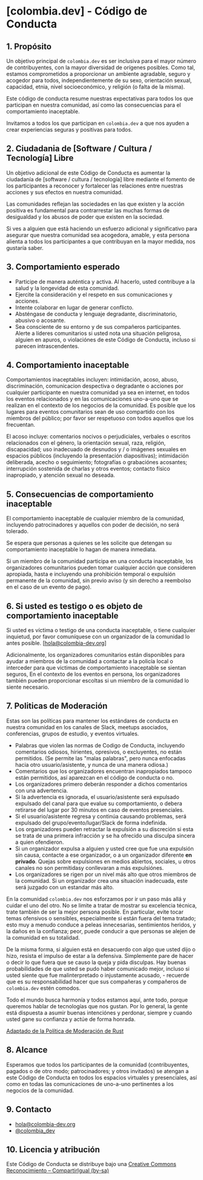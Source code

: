 # [colombia.dev] - Código de Conducta

## 1. Propósito

Un objetivo principal de `colombia.dev` es ser inclusiva para el mayor número
de contribuyentes, con la mayor diversidad de orígenes posibles.
Como tal, estamos comprometidos a proporcionar un ambiente agradable, seguro y
acogedor para todos, independientemente de su sexo, orientación sexual, capacidad,
etnia, nivel socioeconómico, y religión (o falta de la misma).

Este código de conducta resume nuestras expectativas para todos
los que participan en nuestra comunidad, así como las
consecuencias para el comportamiento inaceptable.

Invitamos a todos los que participan en `colombia.dev` a que
nos ayuden a crear experiencias seguras y positivas para todos.

## 2. Ciudadania de [Software / Cultura / Tecnología] Libre

Un objetivo adicional de este Código de Conducta es
aumentar la ciudadanía de [software / cultura / tecnología] libre mediante el
fomento de los participantes a reconocer y fortalecer las relaciones
entre nuestras acciones y sus efectos en nuestra comunidad.

Las comunidades reflejan las sociedades en las que existen y la acción positiva
es fundamental para contrarrestar las muchas formas de desigualdad y los abusos
de poder que existen en la sociedad.

Si ves a alguien que está haciendo un esfuerzo adicional y significativo para
asegurar que nuestra comunidad sea acogedora, amable, y esta persona alienta a
todos los participantes a que contribuyan en la mayor medida, nos gustaría saber.

## 3. Comportamiento esperado

* Participe de manera auténtica y activa. Al hacerlo, usted contribuye a la salud y la longevidad de esta comunidad.
* Ejercite la consideración y el respeto en sus comunicaciones y acciones.
* Intente colaborar en lugar de generar conflicto.
* Absténgase de conducta y lenguaje degradante, discriminatorio, abusivo o acosante.
* Sea consciente de su entorno y de sus compañeros participantes. Alerte a líderes comunitarios si usted nota una situación peligrosa, alguien en apuros, o violaciónes de este Código de Conducta, incluso si parecen intrascendentes.

## 4. Comportamiento inaceptable

Comportamientos inaceptables incluyen: intimidación, acoso, abuso,
discriminación, comunicacion despectiva o degradante o acciones por
cualquier participante en nuestra comunidad ya sea en internet, en todos los
eventos relacionados y en las comunicaciones uno-a-uno que se realizan en el
contexto de los negocios de la comunidad. Es posible que los lugares para eventos
comunitarios sean de uso compartido con los miembros del público; por favor ser respetuoso con
todos aquellos que los frecuentan.

El acoso incluye: comentarios nocivos o perjudiciales, verbales o escritos
relacionados con el género, la orientación sexual, raza,
religión, discapacidad; uso inadecuado de desnudos y / o
imágenes sexuales en espacios públicos (incluyendo la presentación
diapositivas); intimidación deliberada, acecho o seguimiento;
fotografías o grabaciónes acosantes; interrupción sostenida de
charlas y otros eventos; contacto físico inapropiado, y
atención sexual no deseada.

## 5. Consecuencias de comportamiento inaceptable

El comportamiento inaceptable de cualquier miembro de la comunidad, incluyendo
patrocinadores y aquellos con poder de decisión, no será tolerado.

Se espera que personas a quienes se les solicite que detengan su comportamiento
inaceptable lo hagan de manera inmediata.

Si un miembro de la comunidad participa en una conducta inaceptable,
los organizadores comunitarios pueden tomar cualquier acción que consideren
apropiada, hasta e incluyendo una prohibición temporal o
expulsión permanente de la comunidad, sin previo aviso (y
sin derecho a reembolso en el caso de un evento de pago).

## 6. Si usted es testigo o es objeto de comportamiento inaceptable

Si usted es víctima o testigo de una conducta inaceptable, o tiene
cualquier inquietud, por favor comuníquese con un organizador de la comunidad
lo antes posible. [hola@colombia-dev.org]

Adicionalmente, los organizadores comunitarios están disponibles para ayudar
a miembros de la comunidad a contactar a la policía local o interceder para que
victimas de comportamiento inaceptable se sientan seguros,
En el contexto de los eventos en persona, los organizadores
también pueden proporcionar escoltas si un miembro de la comunidad lo siente necesario.

## 7. Politicas de Moderación

Estas son las políticas para mantener los estándares de conducta en nuestra comunidad en los canales de Slack, meetups asociados, conferencias, grupos de estudio, y eventos virtuales.

- Palabras que violen las normas de Codigo de Conducta, incluyendo comentarios odiosos, hirientes, opresivos, o excluyentes, no están permitidos. (Se permite las "malas palabras", pero nunca enfocadas hacia otro usuario/asistente, y nunca de una manera odiosa.)
- Comentarios que los organizadores encuentran inapropiados tampoco están permitidos, así aparezcan en el código de conducta o no.
- Los organizadores primero deberán responder a dichos comentarios con una advertencia.
- Si la advertencia es ignorada, el usuario/asistente será expulsado expulsado del canal para que evalue su comportamiento, o debera retirarse del lugar por 30 minutos en caso de eventos presenciales.
- Si el usuario/asistente regresa y continúa causando problemas, será expulsado del grupo/evento/lugar/Slack de forma indefinida.
- Los organizadores pueden retractar la expulsión a su discreción si esta se trata de una primera infracción y se ha ofrecido una disculpa sincera a quien ofendieron.
- Si un organizador expulsa a alguien y usted cree que fue una expulsión sin causa, contacte a ese organizador, o a un organizador diferente **en privado**. Quejas sobre expulsiones en medios abiertos, sociales, u otros canales no son permitidasy conllevaran a más expulsiónes.
- Los organizadores se rigen por un nivel más alto que otros miembros de la comunidad. Si un organizador crea una situación inadecuada, este será juzgado con un estandar más alto.

En la comunidad `colombia.dev` nos esforzamos por ir un paso más allá y cuidar el uno del otro. No se limite a tratar de mostrar su excelencia técnica, trate también de ser la mejor persona posible. En particular, evite tocar temas ofensivos o sensibles, especialmente si están fuera del tema tratado; esto muy a menudo conduce a peleas innecesarias, sentimientos heridos, y la daños en la confianza; peor, puede conducir a que personas se alejen de la comunidad en su totalidad.

De la misma forma, si alguien está en desacuerdo con algo que usted dijo o hizo, resista el impulso de estar a la defensiva. Simplemente pare de hacer o decir lo que fuera que se causo la queja y pida disculpas. Hay buenas probabilidades de que usted se pudo haber comunicado mejor, incluso si usted siente que fue malinterpretado o injustamente acusado, - recuerde que es su responsabilidad hacer que sus compañeras y compañeros de `colombia.dev` estén comodos.

Todo el mundo busca harmonía y todos estamos aquí, ante todo, porque queremos hablar de tecnologías que nos gustan. Por lo general, la gente está dispuesta a asumir buenas intenciónes y perdonar, siempre y cuando usted gane su confianza y actúe de forma honrada.

[Adaptado de la Política de Moderación de Rust](https://github.com/rust-lang/rust/wiki/Note-development-policy#moderation)

## 8. Alcance

Esperamos que todos los participantes de la comunidad (contribuyentes, pagados o
de otro modo; patrocinadores; y otros invitados) se atengan a este
Código de Conducta en todos los espacios virtuales y presenciales,
así como en todas las comunicaciones de uno-a-uno pertinentes
a los negocios de la comunidad.

## 9. Contacto

- hola@colombia-dev.org
- [@colombia_dev](https://twitter.com/colombia_dev)

## 10. Licencia y atribución

Este Código de Conducta se distribuye bajo una [Creative Commons Reconocimiento – CompartirIgual (by-sa)](http://creativecommons.org/licenses/by-sa/3.0/)